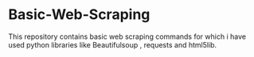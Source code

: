 # Basic-Web-Scraping
This repository contains basic web scraping commands for which i have used python libraries like Beautifulsoup , requests and html5lib. 
